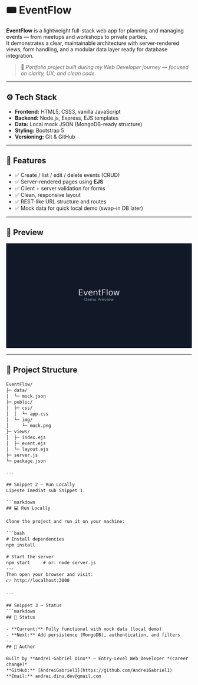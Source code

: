 # 🎟️ EventFlow

**EventFlow** is a lightweight full-stack web app for planning and managing events — from meetups and workshops to private parties.  
It demonstrates a clear, maintainable architecture with server-rendered views, form handling, and a modular data layer ready for database integration.

> 🧭 *Portfolio project built during my Web Developer journey — focused on clarity, UX, and clean code.*

---

## ⚙️ Tech Stack

- **Frontend:** HTML5, CSS3, vanilla JavaScript  
- **Backend:** Node.js, Express, EJS templates  
- **Data:** Local mock JSON (MongoDB-ready structure)  
- **Styling:** Bootstrap 5  
- **Versioning:** Git & GitHub  

---

## 🚀 Features

- ✅ Create / list / edit / delete events (CRUD)  
- ✅ Server-rendered pages using **EJS**  
- ✅ Client + server validation for forms  
- ✅ Clean, responsive layout  
- ✅ REST-like URL structure and routes  
- ✅ Mock data for quick local demo (swap-in DB later)  

---

## 📸 Preview

![Preview](public/img/mock.png)

---

## 🧩 Project Structure

```text
EventFlow/
├─ data/
│  └─ mock.json
├─ public/
│  ├─ css/
│  │  └─ app.css
│  └─ img/
│     └─ mock.png
├─ views/
│  ├─ index.ejs
│  ├─ event.ejs
│  └─ layout.ejs
├─ server.js
└─ package.json

---

## Snippet 2 — Run Locally
Lipește imediat sub Snippet 1.

```markdown
## 💻 Run Locally

Clone the project and run it on your machine:

```bash
# Install dependencies
npm install

# Start the server
npm start     # or: node server.js
---
Then open your browser and visit:
👉 http://localhost:3000

---

## Snippet 3 — Status
```markdown
## 📌 Status

- **Current:** Fully functional with mock data (local demo)  
- **Next:** Add persistence (MongoDB), authentication, and filters
---
## 👤 Author

Built by **Andrei-Gabriel Dinu** — Entry-Level Web Developer *(career change)*  
**GitHub:** [AndreiGabriel1](https://github.com/AndreiGabriel1)  
**Email:** andrei.dinu.dev@gmail.com
